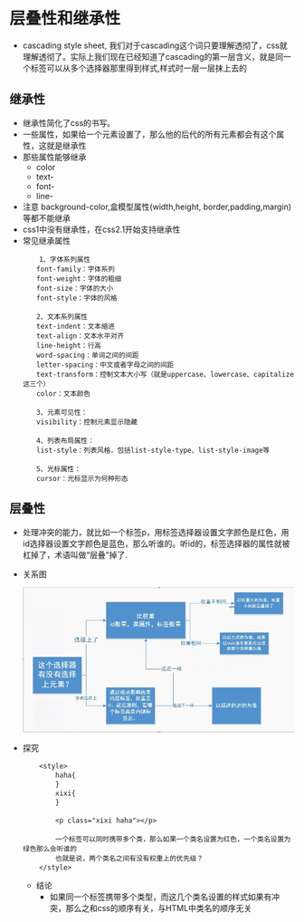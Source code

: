 # 层叠性和继承性

* cascading style sheet, 我们对于cascading这个词只要理解透彻了，css就理解透彻了。实际上我们现在已经知道了cascading的第一层含义，就是同一个标签可以从多个选择器那里得到样式,样式时一层一层抹上去的

## 继承性
* 继承性简化了css的书写。
* 一些属性，如果给一个元素设置了，那么他的后代的所有元素都会有这个属性，这就是继承性
* 那些属性能够继承
    * color
    * text-
    * font-
    * line-
* 注意 background-color,盒模型属性(width,height, border,padding,margin)等都不能继承 
* css1中没有继承性，在css2.1开始支持继承性
* 常见继承属性
    ```
        1、字体系列属性
    　　font-family：字体系列
    　　font-weight：字体的粗细
    　　font-size：字体的大小
    　　font-style：字体的风格
    
    　　2、文本系列属性
    　　text-indent：文本缩进
    　　text-align：文本水平对齐
    　　line-height：行高
    　　word-spacing：单词之间的间距
    　　letter-spacing：中文或者字母之间的间距
    　　text-transform：控制文本大小写（就是uppercase、lowercase、capitalize这三个）
    　　color：文本颜色
    
    　　3、元素可见性：
    　　visibility：控制元素显示隐藏
    
    　　4、列表布局属性：
    　　list-style：列表风格，包括list-style-type、list-style-image等
    
    　　5、光标属性：
    　　cursor：光标显示为何种形态
    ```

## 层叠性
* 处理冲突的能力，就比如一个标签p，用标签选择器设置文字颜色是红色，用id选择器设置文字颜色是蓝色，那么听谁的。听id的，标签选择器的属性就被杠掉了，术语叫做“层叠”掉了. 
* 关系图

    ![](../img/01_CSS层叠性和优先级.png) 
    
* 探究
    ```
        <style>
            haha{
            }
            xixi{
            }
            
            <p class="xixi haha"></p>
            
            一个标签可以同时携带多个类，那么如果一个类名设置为红色，一个类名设置为绿色那么会听谁的
            也就是说，两个类名之间有没有权重上的优先级？
        </style>
    ```   
    * 结论
        * 如果同一个标签携带多个类型，而这几个类名设置的样式如果有冲突，那么之和css的顺序有关，与HTML中类名的顺序无关
    
    
    
    
    
    
    
    
    
    
    
    
    
    
    
    
    
    
    
    
    
    
    
    
    
    
    
    
    
    
    
    
